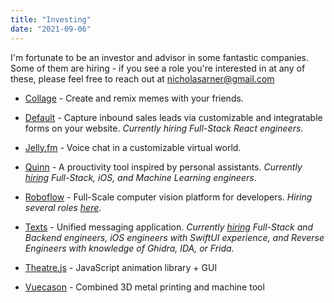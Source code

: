 ```yaml
---
title: "Investing"
date: "2021-09-06"
---
```


I'm fortunate to be an investor and advisor in some fantastic companies. Some of them are hiring - if you see a role you're interested in at any of these, please feel free to reach out at nicholasarner@gmail.com

* [Collage](www.collage.party) - Create and remix memes with your friends.

* [Default](https://www.default.com/) - Capture inbound sales leads via customizable and integratable forms on your website. *Currently hiring Full-Stack React engineers*.

* [Jelly.fm](https://www.jelly.fm) - Voice chat in a customizable virtual world.

* [Quinn](https://www.usequinn.com) - A prouctivity tool inspired by personal assistants. *Currently [hiring](https://apply.workable.com/usequinn/) Full-Stack, iOS, and Machine Learning engineers*.

* [Roboflow](https://roboflow.com) - Full-Scale computer vision platform for developers. *Hiring several roles [here](https://roboflow.com/careers)*.

* [Texts](http://texts.com)  - Unified messaging application. *Currently [hiring](https://texts.com/jobs) Full-Stack and Backend engineers, iOS engineers with SwiftUI experience, and Reverse Engineers with knowledge of Ghidra, IDA, or Frida.*

* [Theatre.js](https://www.theatrejs.com/) - JavaScript animation library + GUI

* [Vuecason](https://www.vuecason.com) - Combined 3D metal printing and machine tool

  
